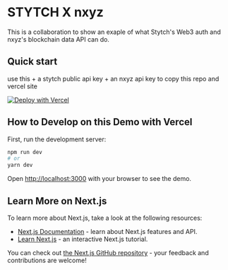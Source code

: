 # STYTCH X nxyz

This is a collaboration to show an exaple of what Stytch's Web3 auth and nxyz's blockchain data API can do.

## Quick start
use this + a stytch public api key + an nxyz api key to copy this repo and vercel site

[![Deploy with Vercel](https://vercel.com/button)](https://vercel.com/new/clone?repository-url=https%3A%2F%2Fgithub.com%2Fneevaco%2Fstytch-X-nxyz)

## How to Develop on this Demo with Vercel

First, run the development server:

```bash
npm run dev
# or
yarn dev
```

Open [http://localhost:3000](http://localhost:3000) with your browser to see the demo.


## Learn More on Next.js

To learn more about Next.js, take a look at the following resources:

- [Next.js Documentation](https://nextjs.org/docs) - learn about Next.js features and API.
- [Learn Next.js](https://nextjs.org/learn) - an interactive Next.js tutorial.

You can check out [the Next.js GitHub repository](https://github.com/vercel/next.js/) - your feedback and contributions are welcome!
